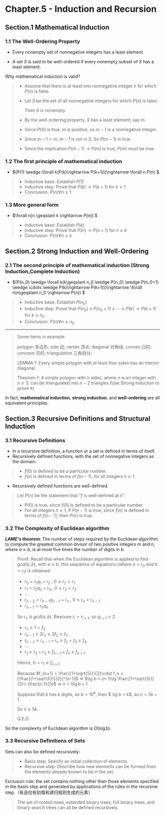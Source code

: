 # Chapter.5 - Induction and Recursion

## Section.1 Mathematical Induction

### 1.1 The Well-Ordering Property

- Every nonempty set of nonnegative integers has a least element.

- A set $S$ is said to be well-ordered if every nonempty subset of $S$ has a least element.

Why mathematical induction is valid?
>
> - Assume that there is at least one nonnegative integer $n$ for which $P(n)$ is false.
> - Let $S$ be the set of all nonnegative integers for which $P(n)$ is false.
>
>   Then $S$ is nonempty.
>
> - By the well-ordering property, $S$ has a least element, say $m$.
> - Since $P(0)$ is true, $m$ is positive, so $m - 1$ is a nonnegative integer.
> - Since $m - 1 < m$, $m - 1$ is not in $S$. So $P(m - 1)$ is true.
> - Since the implication $P(m - 1) \rightarrow P(m)$ is true, $P(m)$ must be true.
>
### 1.2 The first principle of mathematical induction

- $(P(1) \wedge \forall k(P(k)\rightarrow P(k+1)))\rightarrow \forall n P(n) $
>
> - Inductive base: Establish $P(1)$
> - Inductive step: Prove that $P(k)\rightarrow P(k+1)$ for $k\geqslant 1$
> - Conclusion: $P(n) \forall n \geqslant 1$

### 1.3 More general form

- $\forall n[n \geqslant k \rightarrow P(n)] $
>
> - Inductive base: Establish $P(k)$
> - Inductive step: Prove that $P(n)\rightarrow P(n+1)$ for $n\geqslant k$
> - Conclusion: $P(n) \forall n \geqslant k$

## Section.2 Strong Induction and Well-Ordering

### 2.1 The second principle of mathematical induction (Strong Induction,Complete Induction)

- $(P(n_0) \wedge \forall k(k\geqslant n_0 \wedge P(n_0) \wedge P(n_0+1) \wedge \cdots \wedge P(k)\rightarrow P(k+1)))\rightarrow \forall n(n\geqslant n_0 \rightarrow P(n)) $

> - Inductive base: Establish $P(n_0)$
> - Inductive step: Prove that $P(n_0) \wedge P(n_0+1) \wedge \cdots \wedge P(k)\rightarrow P(k+1)$ for $k\geqslant n_0$
> - Conclusion: $P(n) \forall n \geqslant n_0$
>
---
> Some items in example:
>
> polygon 多边形; side 边; vertex 顶点; diagonal 对角线; convex 凸的; concave 凹的; triangulation 三角剖分;
>
> LEMMA 1: Every simple polygon with at least four sides has an interior diagonal.
>
> Theorem 1: A simple polygon with $n$ sides, where $n$ is an integer with $n\geqslant 3$, can be triangulated into $n-2$ triangles.(Use Strong Induction to prove it)

In fact, **mathematical induction**, **strong induction**, and **well-ordering** are all equivalent principles.

## Section.3 Recursive Definitions and Structural Induction

### 3.1 Recursive Definitions

- In a recursive definition, a function or a set is defined in terms of itself.
- Recursively defined functions, with the set of nonnegative integers as the domain:
>
> - $f(0)$ is defined to be a particular number.
> - $f(n)$ is defined in terms of $f(n-1)$, for all integers $n\geqslant 1$.
>
- Recursively defined functions are well-defined.

> Let $P(n)$ be the statement that "$f$ is well-defined at $n$".
>
> - P(0) is true, since $f(0)$ is defined to be a particular number.
> - For all integers $n\geqslant 1$, if $P(n-1)$ is true, since $f(n)$ is defined in terms of $f(n-1)$, then $P(n)$ is true.

### 3.2 The Complexity of Euclidean algorithm

***LAME's theorem***: The number of steps required by the Euclidean algorithm to compute the greatest common divisor of two positive integers $m$ and $n$, where $a\geqslant b$, is at most five times the number of digits in $b$.

> Proof: Recall that when the Euclidean algorithm is applied to find $gcd(a,b)$, with $a\geqslant b$, this sequence of equations (where $a=r_0$ and $b=r_1$) is obtained:
>  
> - $r_0 = r_1q_1 + r_2$  ,  $0\leqslant r_2 < r_1$
> - $r_1 = r_2q_2 + r_3$  ,  $0\leqslant r_3 < r_2$
> - $\cdots$
> - $r_{n-2} = r_{n-1}q_{n-1} + r_n$  ,  $0\leqslant r_n < r_{n-1}$
> - $r_{n-1} = r_nq_n$
>  
> So $r_n$ is $gcd(a,b)$. Beacuse $r_i>r_{i+1}$, so $q_{i+1}\geqslant 2$.
>
> - $r_n\geqslant 1 = f_2$
> - $r_{n-1}\geqslant 2r_n \geqslant 2f_2\geqslant f_3$
> - $r_{n-2}\geqslant r_{n-1}+r_n \geqslant f_2+f_3\geqslant f_4$
> - $\cdots$
> - $r_1\geqslant r_2+r_3 \geqslant f_{n-1}+f_n\geqslant f_{n+1}$
>
> Hence, $b=r_1\geqslant f_{n+1}$.
>
> Because $f_{n+1} > \frac{(1+\sqrt{5})}{2}\cdot f_n > [\frac{(1+\sqrt{5})}{2}]^{n-1}$ $\Rightarrow$ $\lg b > (n-1)\lg \frac{(1+\sqrt{5})}{2}> \frac{n-1}{5}$ $\Rightarrow$ $n<5\lg b + 1$.
>
> Suppose that $b$ has $k$ digits, so $b < 10^k$, then $ \lg b < k$, so $n<5k + 1$.
>
> So $n\leqslant 5k$.
>
> Q.E.D.
>
So the complexity of Euclidean algorithm is $O(\log b)$.

### 3.3 Recursive Definitions of Sets

Sets can also be defined recursively:

> - Basis step: Specify an initial collection of elements.
> - Recursive step: Describe how new elements can be formed from the elements already known to be in the set.
>
Exclusion rule: the set contains nothing other than those elements specified in the basis step and generated by applications of the rules in the recursive step.（有且仅有初值和递归规则生成的元素）

> The set of rooted trees, extended binary trees, full binary trees, and binary search trees can all be defined recursively.
